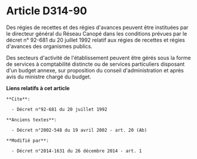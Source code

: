 # Article D314-90

Des régies de recettes et des régies d'avances peuvent être instituées par le directeur général du    Réseau Canopé dans les
conditions prévues par le décret n° 92-681 du 20 juillet 1992 relatif aux régies de recettes et régies d'avances des
organismes publics. 

Des secteurs d'activité de l'établissement peuvent être gérés sous la forme de services à comptabilité distincte ou de
services particuliers disposant d'un budget annexe, sur proposition du conseil d'administration et après avis du ministre
chargé du budget.

**Liens relatifs à cet article**

	**Cite**:

	  - Décret n°92-681 du 20 juillet 1992

	**Anciens textes**:

	  - Décret n°2002-548 du 19 avril 2002 - art. 20 (Ab)

	**Modifié par**:

	  - Décret n°2014-1631 du 26 décembre 2014 - art. 1
